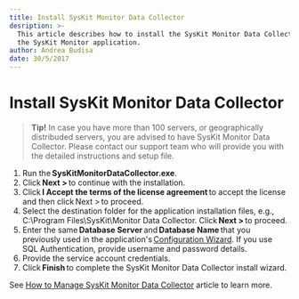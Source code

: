 ```yaml
---
title: Install SysKit Monitor Data Collector
desription: >-
  This article describes how to install the SysKit Monitor Data Collector for
  the SysKit Monitor application.
author: Andrea Budisa
date: 30/5/2017
---
```


# Install SysKit Monitor Data Collector

> **Tip!** In case you have more than 100 servers, or geographically distribuded servers, you are advised to have SysKit Monitor Data Collector. Please contact our support team who will provide you with the detailed instructions and setup file.

1. Run the **SysKitMonitorDataCollector.exe**.
2. Click **Next &gt;** to continue with the installation.
3. Click **I Accept the terms of the license agreement** to accept the license and then click Next &gt; to proceed.
4. Select the destination folder for the application installation files, e.g., C:\Program Files\SysKit\Monitor Data Collector. Click **Next &gt;** to proceed.
5. Enter the same **Database Server** and **Database Name** that you previously used in the application's [Configuration Wizard](../configuration-wizard/configure-monitor.md). If you use SQL Authentication, provide username and password details.
6. Provide the service account credentials.
7. Click **Finish** to complete the SysKit Monitor Data Collector install wizard.

See [How to Manage SysKit Monitor Data Collector](../../how-to/manage-data-collector.md) article to learn more.

